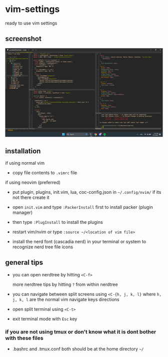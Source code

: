 # vim-settings

ready to use vim settings

## screenshot

![](./workspace.png)

## installation

if using normal vim

- copy file contents to `.vimrc` file

if using neovim (preferred)

- put plugin, plugins, init.vim, lua, coc-config.json in `~/.config/nvim/`
  if its not there create it

- open `init.vim` and type `:PackerInstall` first
  to install packer (plugin manager)

- then type `:PlugInstall` to install the plugins

- restart vim/nvim or type `:source ~/<location of vim file>`

- install the nerd font (cascadia nerd) in your terminal or system to recognize nerd tree file icons

## general tips

- you can open nerdtree by hitting `<C-f>`

  more nerdtree tips by hitting `?` from within nerdtree

- you can navigate between split screens using `<C-{h, j, k, l}` where `h, j, k, l` are the normal vim navigate keys directions

- open split terminal using `<C-t>`

- exit terminal mode with `Esc` key

### if you are not using tmux or don't know what it is dont bother with these files

- .bashrc and .tmux.conf
  both should be at the home directory `~/`
